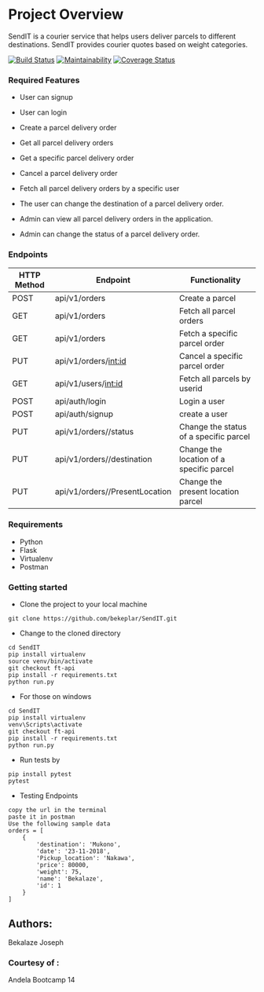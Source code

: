 # Project Overview
SendIT is a courier service that helps users deliver parcels to different destinations. SendIT provides courier quotes based on weight categories.


[![Build Status](https://travis-ci.org/bekeplar/SendIT.svg?branch=develop)](https://travis-ci.org/bekeplar/SendIT)
[![Maintainability](https://api.codeclimate.com/v1/badges/3572e2c0da5d9b0127e5/maintainability)](https://codeclimate.com/github/bekeplar/SendIT/maintainability)
[![Coverage Status](https://coveralls.io/repos/github/bekeplar/SendIT/badge.svg?branch=ft-get-user)](https://coveralls.io/github/bekeplar/SendIT?branch=ft-get-user)

### Required Features
- User can signup

- User can login

- Create a parcel delivery order

- Get all parcel delivery orders

- Get a specific parcel delivery order

- Cancel a parcel delivery order

- Fetch all parcel delivery orders by a specific user

- The user can change the destination of a parcel delivery order.

- Admin can view all parcel delivery orders in the application.

- Admin can change the status of a parcel delivery order.



### Endpoints

HTTP Method|Endpoint|Functionality
-----------|--------|-------------
POST|api/v1/orders|Create a parcel
GET|api/v1/orders|Fetch all parcel orders
GET|api/v1/orders|Fetch a specific parcel order
PUT|api/v1/orders/<int:id>|Cancel a specific parcel order
GET|api/v1/users/<int:id>|Fetch all parcels by userid
POST|api/auth/login|Login a user
POST|api/auth/signup|create a user
PUT|api/v1/orders/<parcelId>/status|Change the status of a specific parcel
PUT|api/v1/orders/<parcelId>/destination|Change the location of a specific parcel
PUT|api/v1/orders/<parcelId>/PresentLocation|Change the present location parcel




### Requirements

- Python
- Flask
- Virtualenv
- Postman

### Getting started
* Clone the project to your local machine
```
git clone https://github.com/bekeplar/SendIT.git
```
* Change to the cloned directory
```
cd SendIT
pip install virtualenv
source venv/bin/activate
git checkout ft-api
pip install -r requirements.txt
python run.py
```
* For those on windows
```
cd SendIT
pip install virtualenv
venv\Scripts\activate
git checkout ft-api
pip install -r requirements.txt
python run.py
```
* Run tests by
```
pip install pytest
pytest

```
* Testing Endpoints
```
copy the url in the terminal
paste it in postman
Use the following sample data
orders = [
    {
        'destination': 'Mukono',
        'date': '23-11-2018',
        'Pickup_location': 'Nakawa',
        'price': 80000,
        'weight': 75,
        'name': 'Bekalaze',
        'id': 1
    }
]

```


## Authors:
Bekalaze Joseph

### Courtesy of :
Andela Bootcamp 14

